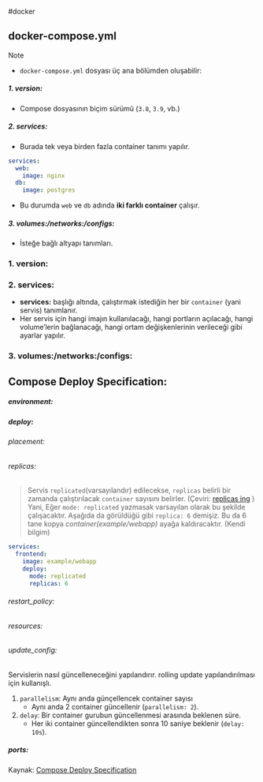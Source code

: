 #docker 


## docker-compose.yml


> [!NOTE]
> + `docker-compose.yml` dosyası üç ana bölümden oluşabilir:
> ##### 1. version:
> + Compose dosyasının biçim sürümü (`3.8`, `3.9`, vb.)
> ##### 2. services:
> + Burada tek veya birden fazla container tanımı yapılır.
> ```yaml
> services:
>   web:
>     image: nginx
>   db:
>     image: postgres
> ```
> + Bu durumda `web` ve `db` adında **iki farklı container** çalışır.
> ##### 3. volumes:/networks:/configs:
> + İsteğe bağlı altyapı tanımları. 

### 1. version:

### 2. services:

+ **services:** başlığı altında, çalıştırmak istediğin her bir `container` (yani servis) tanımlanır.
+ Her servis için hangi imajın kullanılacağı, hangi portların açılacağı, hangi volume’lerin bağlanacağı, hangi ortam değişkenlerinin verileceği gibi ayarlar yapılır.

### 3. volumes:/networks:/configs:




## Compose Deploy Specification:

##### environment:

##### deploy:
###### placement:

###### replicas:
> Servis `replicated`(varsayılandır) edilecekse, `replicas` belirli bir zamanda çalıştırılacak `container` sayısını belirler. (Çeviri: [replicas ing](https://docs.docker.com/reference/compose-file/deploy/#replicas) )
> Yani, Eğer `mode: replicated` yazmasak varsayılan olarak bu şekilde çalışacaktır. Aşağıda da görüldüğü gibi `replica: 6` demişiz. Bu da 6 tane kopya *container(example/webapp)* ayağa kaldıracaktır. (Kendi bilgim)

```yaml
services:
  frontend:
    image: example/webapp
    deploy:
      mode: replicated
      replicas: 6
```
###### restart_policy:

###### resources:

###### update_config:
Servislerin nasıl güncelleneceğini yapılandırır. rolling update yapılandırılması için kullanışlı.
1. `parallelism`: Aynı anda günçellencek container sayısı
	+ Aynı anda 2 container güncellenir (`parallelism: 2`).
2. `delay`: Bir container gurubun güncellenmesi arasında beklenen süre.
	+ Her iki container güncellendikten sonra 10 saniye beklenir (`delay: 10s`).


##### ports:


Kaynak: [Compose Deploy Specification](https://docs.docker.com/compose/compose-file/deploy/)